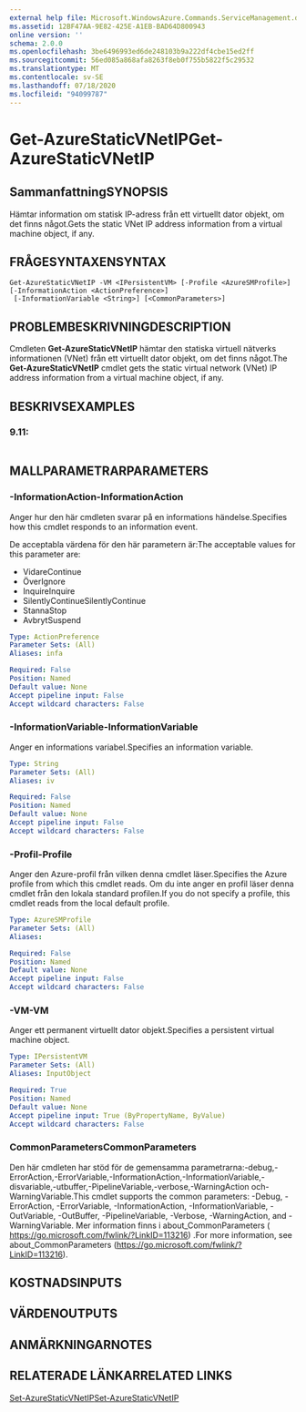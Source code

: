 ```yaml
---
external help file: Microsoft.WindowsAzure.Commands.ServiceManagement.dll-Help.xml
ms.assetid: 12BF47AA-9E82-425E-A1EB-BAD64D800943
online version: ''
schema: 2.0.0
ms.openlocfilehash: 3be6496993ed6de248103b9a222df4cbe15ed2ff
ms.sourcegitcommit: 56ed085a868afa8263f8eb0f755b5822f5c29532
ms.translationtype: MT
ms.contentlocale: sv-SE
ms.lasthandoff: 07/18/2020
ms.locfileid: "94099787"
---
```

# <span data-ttu-id="3b89f-101">Get-AzureStaticVNetIP</span><span class="sxs-lookup"><span data-stu-id="3b89f-101">Get-AzureStaticVNetIP</span></span>

## <span data-ttu-id="3b89f-102">Sammanfattning</span><span class="sxs-lookup"><span data-stu-id="3b89f-102">SYNOPSIS</span></span>
<span data-ttu-id="3b89f-103">Hämtar information om statisk IP-adress från ett virtuellt dator objekt, om det finns något.</span><span class="sxs-lookup"><span data-stu-id="3b89f-103">Gets the static VNet IP address information from a virtual machine object, if any.</span></span>

## <span data-ttu-id="3b89f-104">FRÅGESYNTAXEN</span><span class="sxs-lookup"><span data-stu-id="3b89f-104">SYNTAX</span></span>

```
Get-AzureStaticVNetIP -VM <IPersistentVM> [-Profile <AzureSMProfile>] [-InformationAction <ActionPreference>]
 [-InformationVariable <String>] [<CommonParameters>]
```

## <span data-ttu-id="3b89f-105">PROBLEMBESKRIVNING</span><span class="sxs-lookup"><span data-stu-id="3b89f-105">DESCRIPTION</span></span>
<span data-ttu-id="3b89f-106">Cmdleten **Get-AzureStaticVNetIP** hämtar den statiska virtuell nätverks informationen (VNet) från ett virtuellt dator objekt, om det finns något.</span><span class="sxs-lookup"><span data-stu-id="3b89f-106">The **Get-AzureStaticVNetIP** cmdlet gets the static virtual network (VNet) IP address information from a virtual machine object, if any.</span></span>

## <span data-ttu-id="3b89f-107">BESKRIVS</span><span class="sxs-lookup"><span data-stu-id="3b89f-107">EXAMPLES</span></span>

### <span data-ttu-id="3b89f-108">9.1</span><span class="sxs-lookup"><span data-stu-id="3b89f-108">1:</span></span>
```

```

## <span data-ttu-id="3b89f-109">MALLPARAMETRAR</span><span class="sxs-lookup"><span data-stu-id="3b89f-109">PARAMETERS</span></span>

### <span data-ttu-id="3b89f-110">-InformationAction</span><span class="sxs-lookup"><span data-stu-id="3b89f-110">-InformationAction</span></span>
<span data-ttu-id="3b89f-111">Anger hur den här cmdleten svarar på en informations händelse.</span><span class="sxs-lookup"><span data-stu-id="3b89f-111">Specifies how this cmdlet responds to an information event.</span></span>

<span data-ttu-id="3b89f-112">De acceptabla värdena för den här parametern är:</span><span class="sxs-lookup"><span data-stu-id="3b89f-112">The acceptable values for this parameter are:</span></span>

- <span data-ttu-id="3b89f-113">Vidare</span><span class="sxs-lookup"><span data-stu-id="3b89f-113">Continue</span></span>
- <span data-ttu-id="3b89f-114">Över</span><span class="sxs-lookup"><span data-stu-id="3b89f-114">Ignore</span></span>
- <span data-ttu-id="3b89f-115">Inquire</span><span class="sxs-lookup"><span data-stu-id="3b89f-115">Inquire</span></span>
- <span data-ttu-id="3b89f-116">SilentlyContinue</span><span class="sxs-lookup"><span data-stu-id="3b89f-116">SilentlyContinue</span></span>
- <span data-ttu-id="3b89f-117">Stanna</span><span class="sxs-lookup"><span data-stu-id="3b89f-117">Stop</span></span>
- <span data-ttu-id="3b89f-118">Avbryt</span><span class="sxs-lookup"><span data-stu-id="3b89f-118">Suspend</span></span>

```yaml
Type: ActionPreference
Parameter Sets: (All)
Aliases: infa

Required: False
Position: Named
Default value: None
Accept pipeline input: False
Accept wildcard characters: False
```

### <span data-ttu-id="3b89f-119">-InformationVariable</span><span class="sxs-lookup"><span data-stu-id="3b89f-119">-InformationVariable</span></span>
<span data-ttu-id="3b89f-120">Anger en informations variabel.</span><span class="sxs-lookup"><span data-stu-id="3b89f-120">Specifies an information variable.</span></span>

```yaml
Type: String
Parameter Sets: (All)
Aliases: iv

Required: False
Position: Named
Default value: None
Accept pipeline input: False
Accept wildcard characters: False
```

### <span data-ttu-id="3b89f-121">-Profil</span><span class="sxs-lookup"><span data-stu-id="3b89f-121">-Profile</span></span>
<span data-ttu-id="3b89f-122">Anger den Azure-profil från vilken denna cmdlet läser.</span><span class="sxs-lookup"><span data-stu-id="3b89f-122">Specifies the Azure profile from which this cmdlet reads.</span></span>
<span data-ttu-id="3b89f-123">Om du inte anger en profil läser denna cmdlet från den lokala standard profilen.</span><span class="sxs-lookup"><span data-stu-id="3b89f-123">If you do not specify a profile, this cmdlet reads from the local default profile.</span></span>

```yaml
Type: AzureSMProfile
Parameter Sets: (All)
Aliases: 

Required: False
Position: Named
Default value: None
Accept pipeline input: False
Accept wildcard characters: False
```

### <span data-ttu-id="3b89f-124">-VM</span><span class="sxs-lookup"><span data-stu-id="3b89f-124">-VM</span></span>
<span data-ttu-id="3b89f-125">Anger ett permanent virtuellt dator objekt.</span><span class="sxs-lookup"><span data-stu-id="3b89f-125">Specifies a persistent virtual machine object.</span></span>

```yaml
Type: IPersistentVM
Parameter Sets: (All)
Aliases: InputObject

Required: True
Position: Named
Default value: None
Accept pipeline input: True (ByPropertyName, ByValue)
Accept wildcard characters: False
```

### <span data-ttu-id="3b89f-126">CommonParameters</span><span class="sxs-lookup"><span data-stu-id="3b89f-126">CommonParameters</span></span>
<span data-ttu-id="3b89f-127">Den här cmdleten har stöd för de gemensamma parametrarna:-debug,-ErrorAction,-ErrorVariable,-InformationAction,-InformationVariable,-disvariable,-utbuffer,-PipelineVariable,-verbose,-WarningAction och-WarningVariable.</span><span class="sxs-lookup"><span data-stu-id="3b89f-127">This cmdlet supports the common parameters: -Debug, -ErrorAction, -ErrorVariable, -InformationAction, -InformationVariable, -OutVariable, -OutBuffer, -PipelineVariable, -Verbose, -WarningAction, and -WarningVariable.</span></span> <span data-ttu-id="3b89f-128">Mer information finns i about_CommonParameters ( https://go.microsoft.com/fwlink/?LinkID=113216) .</span><span class="sxs-lookup"><span data-stu-id="3b89f-128">For more information, see about_CommonParameters (https://go.microsoft.com/fwlink/?LinkID=113216).</span></span>

## <span data-ttu-id="3b89f-129">KOSTNADS</span><span class="sxs-lookup"><span data-stu-id="3b89f-129">INPUTS</span></span>

## <span data-ttu-id="3b89f-130">VÄRDEN</span><span class="sxs-lookup"><span data-stu-id="3b89f-130">OUTPUTS</span></span>

## <span data-ttu-id="3b89f-131">ANMÄRKNINGAR</span><span class="sxs-lookup"><span data-stu-id="3b89f-131">NOTES</span></span>

## <span data-ttu-id="3b89f-132">RELATERADE LÄNKAR</span><span class="sxs-lookup"><span data-stu-id="3b89f-132">RELATED LINKS</span></span>

[<span data-ttu-id="3b89f-133">Set-AzureStaticVNetIP</span><span class="sxs-lookup"><span data-stu-id="3b89f-133">Set-AzureStaticVNetIP</span></span>](./Set-AzureStaticVNetIP.md)


